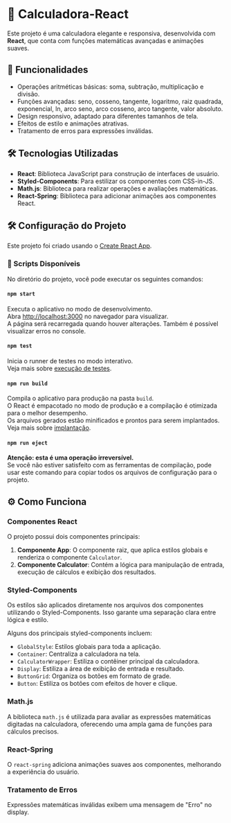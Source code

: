 # 🧮 Calculadora-React  

Este projeto é uma calculadora elegante e responsiva, desenvolvida com **React**, que conta com funções matemáticas avançadas e animações suaves.  

## 🚀 Funcionalidades  

- Operações aritméticas básicas: soma, subtração, multiplicação e divisão.  
- Funções avançadas: seno, cosseno, tangente, logaritmo, raiz quadrada, exponencial, ln, arco seno, arco cosseno, arco tangente, valor absoluto.  
- Design responsivo, adaptado para diferentes tamanhos de tela.  
- Efeitos de estilo e animações atrativas.  
- Tratamento de erros para expressões inválidas.  

## 🛠 Tecnologias Utilizadas  

- **React**: Biblioteca JavaScript para construção de interfaces de usuário.  
- **Styled-Components**: Para estilizar os componentes com CSS-in-JS.  
- **Math.js**: Biblioteca para realizar operações e avaliações matemáticas.  
- **React-Spring**: Biblioteca para adicionar animações aos componentes React.  

## 🛠 Configuração do Projeto  

Este projeto foi criado usando o [Create React App](https://github.com/facebook/create-react-app).  

### 📖 Scripts Disponíveis  

No diretório do projeto, você pode executar os seguintes comandos:  

#### `npm start`  
Executa o aplicativo no modo de desenvolvimento.  
Abra [http://localhost:3000](http://localhost:3000) no navegador para visualizar.  
A página será recarregada quando houver alterações. Também é possível visualizar erros no console.  

#### `npm test`  
Inicia o runner de testes no modo interativo.  
Veja mais sobre [execução de testes](https://facebook.github.io/create-react-app/docs/running-tests).  

#### `npm run build`  
Compila o aplicativo para produção na pasta `build`.  
O React é empacotado no modo de produção e a compilação é otimizada para o melhor desempenho.  
Os arquivos gerados estão minificados e prontos para serem implantados.  
Veja mais sobre [implantação](https://facebook.github.io/create-react-app/docs/deployment).  

#### `npm run eject`  
**Atenção: esta é uma operação irreversível.**  
Se você não estiver satisfeito com as ferramentas de compilação, pode usar este comando para copiar todos os arquivos de configuração para o projeto.  

## ⚙️ Como Funciona  

### Componentes React  

O projeto possui dois componentes principais:  

1. **Componente App**: O componente raiz, que aplica estilos globais e renderiza o componente `Calculator`.  
2. **Componente Calculator**: Contém a lógica para manipulação de entrada, execução de cálculos e exibição dos resultados.  

### Styled-Components  

Os estilos são aplicados diretamente nos arquivos dos componentes utilizando o Styled-Components. Isso garante uma separação clara entre lógica e estilo.  

Alguns dos principais styled-components incluem:  
- `GlobalStyle`: Estilos globais para toda a aplicação.  
- `Container`: Centraliza a calculadora na tela.  
- `CalculatorWrapper`: Estiliza o contêiner principal da calculadora.  
- `Display`: Estiliza a área de exibição de entrada e resultado.  
- `ButtonGrid`: Organiza os botões em formato de grade.  
- `Button`: Estiliza os botões com efeitos de hover e clique.  

### Math.js  

A biblioteca `math.js` é utilizada para avaliar as expressões matemáticas digitadas na calculadora, oferecendo uma ampla gama de funções para cálculos precisos.  

### React-Spring  

O `react-spring` adiciona animações suaves aos componentes, melhorando a experiência do usuário.  

### Tratamento de Erros  

Expressões matemáticas inválidas exibem uma mensagem de "Erro" no display.  

